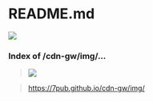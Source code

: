 # README.md

[![](https://img.shields.io/badge/Raw-{README}-F1F1F1?style=for-the-badge)](https://7pub.github.io/cdn-gw/img/README.md)

### Index of /cdn-gw/img/...

> [![](https://img.shields.io/badge/Raw-{https://7pub.github.io/cdn-gw/img/}-22272e?style=for-the-badge)](https://7pub.github.io/cdn-gw/img/#)

> https://7pub.github.io/cdn-gw/img/
